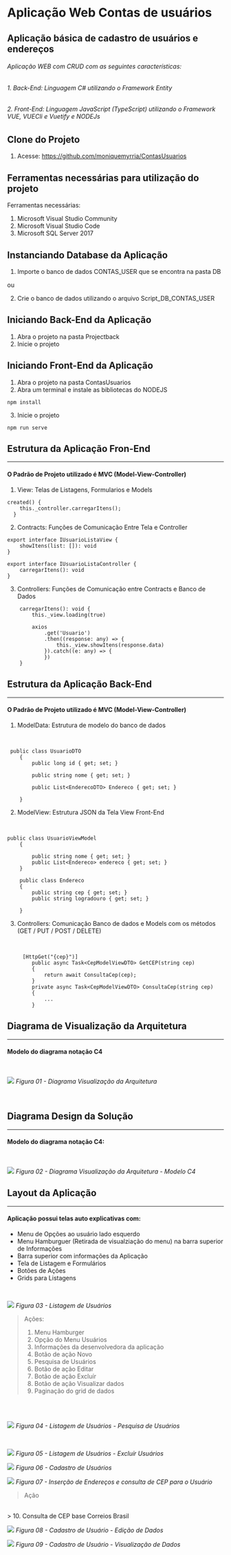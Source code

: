 # Aplicação Web Contas de usuários
## Aplicação básica de cadastro de usuários e endereços

###### Aplicação WEB com CRUD com as seguintes características:
###### 1. Back-End: Linguagem C# utilizando o Framework Entity
###### 2. Front-End: Linguagem JavaScript (TypeScript)  utilizando o Framework VUE, VUECli e Vuetify e NODEJs

Clone do Projeto 
---
1. Acesse: https://github.com/moniquemyrria/ContasUsuarios


Ferramentas necessárias para utilização do projeto
---
Ferramentas necessárias:
1. Microsoft Visual Studio Community
2. Microsoft Visual Studio Code
3. Microsoft SQL Server 2017

Instanciando Database da Aplicação
---
1. Importe o banco de dados CONTAS_USER que se encontra na pasta DB

ou

2. Crie o banco de dados utilizando o arquivo Script_DB_CONTAS_USER


Iniciando Back-End da Aplicação
---
1. Abra o projeto na pasta Projectback
2. Inicie o projeto 

Iniciando Front-End da Aplicação
---
1. Abra o projeto na pasta ContasUsuarios
2. Abra um terminal e instale as bibliotecas do NODEJS 

```
npm install
```

3. Inicie o projeto 

```
npm run serve
```

Estrutura da Aplicação Fron-End
---
---
#### O Padrão de Projeto utilizado é MVC (Model-View-Controller)

1. View: Telas de Listagens, Formularios e Models
```
created() {
    this._controller.carregarItens();
  }
```
2. Contracts: Funções de Comunicação Entre Tela e Controller
```
export interface IUsuarioListaView {
    showItens(list: []): void
}

export interface IUsuarioListaController {
    carregarItens(): void
}
```
3. Controllers: Funções de Comunicação entre Contracts e Banco de Dados

```
    carregarItens(): void {
        this._view.loading(true)

        axios
            .get('Usuario')
            .then((response: any) => {
                this._view.showItens(response.data)
            }).catch((e: any) => {
            })
    }
```
Estrutura da Aplicação Back-End
---
---
#### O Padrão de Projeto utilizado é MVC (Model-View-Controller)


1. ModelData: Estrutura de modelo do banco de dados

<br>

```
 public class UsuarioDTO
    {
        public long id { get; set; }

        public string nome { get; set; }
        
        public List<EnderecoDTO> Endereco { get; set; }

    }
```

2. ModelView: Estrutura JSON da Tela View Front-End

<br>

```
public class UsuarioViewModel
    {
  
        public string nome { get; set; }
        public List<Endereco> endereco { get; set; }
    }

    public class Endereco
    {
        public string cep { get; set; }
        public string logradouro { get; set; }
    
    }
```

3. Controllers: Comunicação Banco de dados e Models com os métodos (GET / PUT / POST / DELETE)

<br>

```
     [HttpGet("{cep}")]
        public async Task<CepModelViewDTO> GetCEP(string cep)
        {
            return await ConsultaCep(cep);
        }
        private async Task<CepModelViewDTO> ConsultaCep(string cep)
        {
            ...
        }
```
Diagrama de Visualização da Arquitetura
---
---
#### Modelo do diagrama notação C4

<br>

![](https://raw.githubusercontent.com/moniquemyrria/ContasUsuarios/main/documenta%C3%A7%C3%A3o/Diagram%20-%20Visualiza%C3%A7%C3%A3o%20da%20Arquitetura.png)
_Figura 01 - Diagrama Visualização da Arquitetura_

<br>

Diagrama Design da Solução
---
---
#### Modelo do diagrama notação C4:

<br>

![](https://raw.githubusercontent.com/moniquemyrria/ContasUsuarios/main/documenta%C3%A7%C3%A3o/Diagram%20-%20Design%20da%20Solu%C3%A7%C3%A3o.png)
_Figura 02 - Diagrama Visualização da Arquitetura - Modelo C4_

Layout da Aplicação
---
---
#### Aplicação possui telas auto explicativas com:
- Menu de Opções ao usuário lado esquerdo
- Menu Hamburguer (Retirada de visualziação do menu) na barra superior de Informações
- Barra superior com informações da Aplicação
- Tela de Listagem e Formulários
- Botões de Ações
- Grids para Listagens

<br>

![](https://raw.githubusercontent.com/moniquemyrria/ContasUsuarios/Desenvolvimento-TemplateBase-13-03-2021/imagensAplicacao/01%20-%20Listagem%20de%20Usuarios%20-A%C3%A7%C3%B5es.png)
_Figura 03 - Listagem de Usuários_

> Ações:
>1. Menu Hamburger
>2. Opção do Menu Usuários
>3. Informações da desenvolvedora da aplicação
>4. Botão de ação Novo
>5. Pesquisa de Usuários
>6. Botão de ação Editar
>7. Botão de ação Excluír
>8. Botão de ação Visualizar dados
>9. Paginação do grid de dados
<br>

<br>

![](https://raw.githubusercontent.com/moniquemyrria/ContasUsuarios/main/imagensAplicacao/02%20-%20Listagem%20de%20Usuarios%20-Pesquisa.PNG)
_Figura 04 - Listagem de Usuários - Pesquisa de Usuários_

<br>

![](https://raw.githubusercontent.com/moniquemyrria/ContasUsuarios/main/imagensAplicacao/03-%20Listagem%20de%20Usuarios%20-%20Deletar%20Registro.PNG)
_Figura 05 - Listagem de Usuários - Excluír Usuários_

![](https://raw.githubusercontent.com/moniquemyrria/ContasUsuarios/main/imagensAplicacao/04%20-%20Cadastro%20de%20Usuarios.PNG)
_Figura 06 - Cadastro de Usuários_

![](https://raw.githubusercontent.com/moniquemyrria/ContasUsuarios/main/imagensAplicacao/05%20-%20Cadastro%20de%20Usuarios%20-%20Conulta%20CEP%20Endere%C3%A7o%20-A%C3%A7%C3%A3o.PNG)
_Figura 07 - Inserção de Endereços e consulta de CEP para o Usuário_
<br>
> Ação
<br>
> 10. Consulta de CEP base Correios Brasil 

![](https://raw.githubusercontent.com/moniquemyrria/ContasUsuarios/main/imagensAplicacao/08%20-%20Cadastro%20de%20Usuarios%20-%20Visualiza%C3%A7%C3%A3o%20de%20Dados.PNG)
_Figura 08 - Cadastro de Usuário - Edição de Dados_

![](https://raw.githubusercontent.com/moniquemyrria/ContasUsuarios/Desenvolvimento-TemplateBase-13-03-2021/imagensAplicacao/08%20-%20Cadastro%20de%20Usuarios%20-%20Visualiza%C3%A7%C3%A3o%20de%20Dados.PNG)
_Figura 09 - Cadastro de Usuário - Visualização de Dados_


